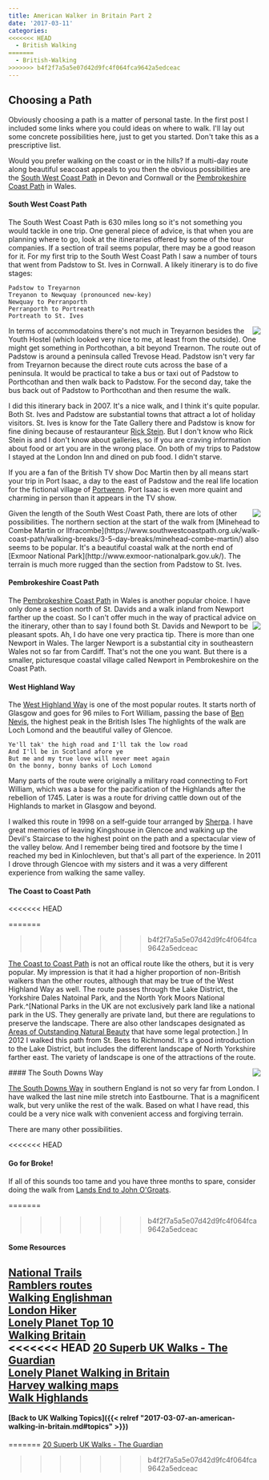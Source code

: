 ```yaml
---
title: American Walker in Britain Part 2
date: '2017-03-11'
categories:
<<<<<<< HEAD
  - British Walking
=======
  - British-Walking
>>>>>>> b4f2f7a5a5e07d42d9fc4f064fca9642a5edceac
---
```


## Choosing a Path

Obviously choosing a path is a matter of personal taste. In the first
post I included some links where you could ideas on where to walk.
I'll lay out some concrete possibilities here, just to get you started. 
Don't take this as a prescriptive list.

Would you prefer walking on the coast or in the hills? If a multi-day route along beautiful seacoast appeals to you then the obvious possibilities are the [South West Coast Path](http://www.southwestcoastpath.org.uk/) in Devon and Cornwall or the [Pembrokeshire Coast Path](http://www.nationaltrail.co.uk/pembrokeshire-coast-path) in Wales. 

#### South West Coast Path

The South West Coast Path is 630 miles long so it's not something you would tackle in one trip. One general piece of advice, is that when you are 
planning where to go, look at the itineraries offered by some of the tour
companies. If a section of trail seems popular, there may be a good reason
for it. For my first trip to the South West Coast Path I saw a number of
tours that went from Padstow to St. Ives in Cornwall. A likely itinerary is
to do five stages:  

    Padstow to Treyarnon    
    Treyanon to Newquay (pronounced new-key)    
    Newquay to Perranporth    
    Perranporth to Portreath    
    Portreath to St. Ives    
    
<img style="float: right;" src="/img/swcp2.png">
In terms of accommodatoins there's not much in Treyarnon besides the Youth Hostel (which looked very nice to me, at least from the outside).
One might get something in Porthcothan, a bit beyond Trearnon.
The route out of Padstow is around a peninsula called Trevose Head.
Padstow isn't very far from Treyarnon because the direct
route cuts across the base of a peninsula.
It would be practical to take a bus or taxi out of Padstow to
Porthcothan and then walk back to Padstow. For the second day,
take the bus back out of Padstow to Porthcothan and then resume the walk.

I did this itinerary back in 2007. It's a nice walk, and I think it's quite
popular. Both St. Ives and Padstow are substantial towns that attract a 
lot of holiday visitors. St. Ives is know for the Tate Gallery there and Padstow
is know for fine dining because of restauranteur [Rick Stein](https://en.wikipedia.org/wiki/Rick_Stein). But I don't know who
Rick Stein is and I don't know about galleries, so if you are
craving information about food or art you are in the wrong place. On both
of my trips to Padstow I stayed at the London Inn and dined on pub food. I didn't starve.

If you are a fan of the British TV show Doc Martin then by all means start
your trip in Port Isaac, a day to the east of Padstow and the real life
location for the fictional village of [Portwenn](http://www.radiotimes.com/news/2017-02-27/where-is-doc-martin-filmed-martin-clunes-guide-to-port-isaac).
Port Isaac is even more quaint and charming in person than it appears in the TV show.

<img style="float: right;" src="/img/swcp_map_sign.png">
Given the length of the South West Coast Path, there are lots of other
possibilities. The northern section at the start of the walk
from [Minehead to Combe Martin or Ilfracombe](https://www.southwestcoastpath.org.uk/walk-coast-path/walking-breaks/3-5-day-breaks/minehead-combe-martin/) also seems to be popular.
It's a beautiful coastal walk at the north end of [Exmoor National Park](http://www.exmoor-nationalpark.gov.uk/).
The terrain is much more rugged than the section from Padstow to St. Ives.

#### Pembrokeshire Coast Path

The [Pembrokeshire Coast Path](www.nationaltrail.co.uk/pembrokeshire-coast-path) in Wales is another popular choice. 
I have only done a section north of St. Davids and a walk inland from
Newport farther up the coast. So I can't offer much in the way of practical
advice on the itinerary, other than to say I found both
<img style="float: right;" src="/img/pembrokeshire_path.png">
St. Davids and Newport to be pleasant spots. Ah, I do have one very
practica tip. There is more than one Newport in Wales. The larger
Newport is a substantial city in southeastern Wales not so far
from Cardiff. That's not the one you want. But there is a smaller, picturesque coastal village called Newport
in Pembrokeshire on the Coast Path.

#### West Highland Way

The [West Highland Way](http://www.west-highland-way.co.uk/home.asp) is one of the most popular routes. It starts north of Glasgow and goes for
96 miles to Fort William, passing the base of [Ben Nevis](http://ben-nevis.com/), the highest peak in the British Isles
The highlights of the walk are Loch Lomond and the beautiful valley of Glencoe.

    Ye'll tak' the high road and I'll tak the low road
    And I'll be in Scotland afore ye
    But me and my true love will never meet again
    On the bonny, bonny banks of Loch Lomond 

Many parts of the route were originally a military road 
connecting to Fort William, which was a base for the
pacification of the Highlands after the rebellion of 1745.
Later is was a route for driving cattle down out of the Highlands
to market in Glasgow and beyond. 

I walked this route in 1998 on a self-guide tour arranged by [Sherpa](https://www.sherpavan.com/trails/west_highland_way.asp).
I have great memories of leaving Kingshouse in Glencoe and
walking up the Devil's Staircase to the highest point on the path
and a spectacular view of the valley below. And I remember being tired and footsore by the time I reached my bed in Kinlochleven, but that's all
part of the experience.
In 2011 I drove through Glencoe with my sisters and it
was a very different experience from walking the same valley.

#### The Coast to Coast Path
<<<<<<< HEAD
<!--- and {{% figure src="/img/taxi.png#floatright" caption="Need a taxi Hadrians Wall Path?" %}}
 img style="float: right;" src="/img/taxi.png"> 
<figure.right  > 
  <img  src="/img/taxi.png" alt="taxi phone number" ">
  <figcaption>Isn't this better than camping?</figcaption>
   
</figure> --->
=======
>>>>>>> b4f2f7a5a5e07d42d9fc4f064fca9642a5edceac

[The Coast to Coast Path](https://www.sherpaexpeditions.com/Coast-to-Coast) is not an offical route like the others, but
it is very popular. My impression is that it had a higher
proportion of non-British walkers than the other routes, although that may
be true of the West Highland Way as well. The route passes through
the Lake District, the Yorkshire Dales Natoinal Park, and the North York
Moors National Park.^[National Parks in the UK are not exclusively park
land like a national park in the US. They generally are private land,
but there are regulations to preserve the landscape. There are also other
landscapes designated as [Areas of Outstanding Natural Beauty](http://www.landscapesforlife.org.uk/) that have
some legal protection.] In 2012 I walked this path from St. Bees to Richmond.
It's a good introduction to the Lake District, but includes the different
landscape of North Yorkshire farther east. The variety of landscape is one of
the attractions of the route.

<img style="float: right;" src="/img/beachy_head_lighthouse.png">
#### The South Downs Way

[The South Downs Way](http://www.nationaltrail.co.uk/south-downs-way/be-inspired) in southern England is not so very far from London. I have walked the last nine mile stretch into Eastbourne. That is a magnificent walk, but very unlike
the rest of the walk. Based on what I have read, this could be a very
nice walk with convenient access and forgiving terrain.

There are many other possibilities. 

<<<<<<< HEAD
#### Go for Broke!

If all of this sounds too tame and you have three months to spare, consider doing the walk from
[Lands End to John O'Groats](http://www.landsendjohnogroats.info/route/).

=======
>>>>>>> b4f2f7a5a5e07d42d9fc4f064fca9642a5edceac
#### Some Resources

[National Trails](http://www.nationaltrail.co.uk/)    
[Ramblers routes](http://www.ramblers.org.uk/go-walking.aspx)    
[Walking Englishman](https://www.walkingenglishman.com/)    
[London Hiker](http://londonhiker.com/resources/)    
[Lonely Planet Top 10](https://www.lonelyplanet.com/united-kingdom/travel-tips-and-articles/76616)    
[Walking Britain](http://www.walkingbritain.co.uk/)    
<<<<<<< HEAD
[20 Superb UK Walks - The Guardian](https://www.theguardian.com/travel/2016/apr/23/british-walks-uk-family-long-distance-paths-trails)    
[Lonely Planet Walking in Britain](https://www.amazon.com/Lonely-Planet-Walking-Britain-David/dp/174104202X)    
[Harvey walking maps](http://www.harveymaps.co.uk/acatalog/walking-maps.html#usestorage)    
[Walk Highlands](https://www.walkhighlands.co.uk/)    
-----
#### [Back to UK Walking Topics]({{< relref "2017-03-07-an-american-walking-in-britain.md#topics" >}})
=======
[20 Superb UK Walks - The Guardian](https://www.theguardian.com/travel/2016/apr/23/british-walks-uk-family-long-distance-paths-trails)    
>>>>>>> b4f2f7a5a5e07d42d9fc4f064fca9642a5edceac
